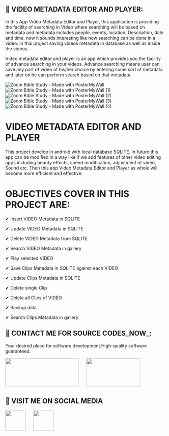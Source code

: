 ## :tada:  VIDEO METADATA EDITOR AND PLAYER:

In this App Video Metadata Editor and Player, this application is providing the facility of searching in Video where searching will be based on metadata and metadata includes people, events, location, Description, date and time. now it sounds interesting like how searching can be done in a video.
In this project saving videos metadata in database as well as inside the videos. 

Video metadata editor and player is an app which provides you the facility of advance searching in your videos. Advance searching means user can save any part of video of his/her choice by entering some sort of metadata and later on he can perform search based on that metadata.

![Zoom Bible Study - Made with PosterMyWall](https://user-images.githubusercontent.com/112378013/187147937-1049fac0-3bb6-451a-ad1f-966044fd55db.jpg)
![Zoom Bible Study - Made with PosterMyWall (1)](https://user-images.githubusercontent.com/112378013/187148237-2441561c-5707-4468-87a7-8fd1eaf92ef1.jpg)
![Zoom Bible Study - Made with PosterMyWall (2)](https://user-images.githubusercontent.com/112378013/187148313-3da95931-09c1-48df-8f4e-82db47cfa562.jpg)
![Zoom Bible Study - Made with PosterMyWall (3)](https://user-images.githubusercontent.com/112378013/187148349-527298c5-aa0d-4c36-9de4-a2b7b1958856.jpg)
![Zoom Bible Study - Made with PosterMyWall (4)](https://user-images.githubusercontent.com/112378013/187148382-a9255562-5ad8-473f-904c-101f3d1b018d.jpg)


# VIDEO METADATA EDITOR AND PLAYER

This project develop in android with local database SQLITE.
In future this app can be modified in a way like if we add features of other video editing apps including beauty effects, speed modification, adjustment of video, Sound etc. Then this app Video Metadata Editor and Player as whole will become more efficient and effective.

# OBJECTIVES COVER IN THIS PROJECT ARE:

✔ Insert VIDEO Metadata in SQLITE

✔ Update VIDEO Metadata in SQLITE

✔ Delete VIDEO Metadata from SQLITE

✔ Search VIDEO Metadata in gallery

✔ Play selected VIDEO

✔ Save Clips Metadata in SQLITE against each VIDEO

✔ Update Clips Metadata in SQLITE

✔ Delete single Clip

✔ Delete all Clips of VIDEO

✔ Backup data

✔ Search Clips Metadata in gallery

## :tada: CONTACT ME FOR SOURCE CODES_NOW_:

Your desired place for software development.High-quality software guaranteed.

<a href="https://wa.link/9qbuj3"><img src="https://www.invoco.net/wp-content/uploads/2021/09/Whatsapp-Business-01-768x269.png" width="230" height="90" /></a>&nbsp;&nbsp;&nbsp;&nbsp;&nbsp; <a href="https://wa.link/fhwlj4"><img src="https://logos-world.net/wp-content/uploads/2020/05/WhatsApp-Symbol.png" width="170" height="90" /></a>&nbsp;&nbsp;&nbsp;&nbsp;&nbsp;


## :tada: VISIT ME ON SOCIAL MEDIA

<a href="https://web.facebook.com/people/%F0%9D%99%86%F0%9D%99%96%F0%9D%99%A5%F0%9D%99%A9%F0%9D%99%96%F0%9D%99%96%F0%9D%99%A3-%F0%9D%99%8F%F0%9D%99%9A%F0%9D%99%98%F0%9D%99%9D%F0%9D%99%A3%F0%9D%99%A4%F0%9D%99%A1%F0%9D%99%A4%F0%9D%99%9C%F0%9D%99%9E%F0%9D%99%9A%F0%9D%99%A8/100085431930554/"><img src="https://cdn.icon-icons.com/icons2/3041/PNG/512/facebook_logo_icon_189224.png" width="64" height="64" /></a>&nbsp;&nbsp;&nbsp;&nbsp;&nbsp; <a href="https://www.instagram.com/kaptaan_technologies.pk"><img src="https://upload.wikimedia.org/wikipedia/commons/thumb/e/e7/Instagram_logo_2016.svg/2048px-Instagram_logo_2016.svg.png" width="64" height="64" /></a>&nbsp;&nbsp;&nbsp;&nbsp;&nbsp;

